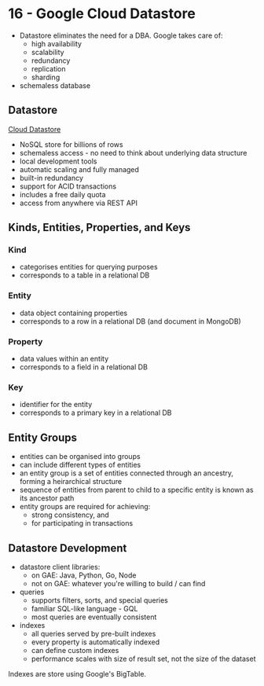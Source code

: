# 16 - Google Cloud Datastore

- Datastore eliminates the need for a DBA. Google takes care of:
    - high availability
    - scalability
    - redundancy
    - replication
    - sharding
- schemaless database

## Datastore

[Cloud Datastore](https://cloud.google.com/datastore/)

- NoSQL store for billions of rows
- schemaless access - no need to think about underlying data structure
- local development tools
- automatic scaling and fully managed
- built-in redundancy
- support for ACID transactions
- includes a free daily quota
- access from anywhere via REST API

## Kinds, Entities, Properties, and Keys

### Kind

- categorises entities for querying purposes
- corresponds to a table in a relational DB

### Entity

- data object containing properties
- corresponds to a row in a relational DB (and document in MongoDB)

### Property

- data values within an entity
- corresponds to a field in a relational DB

### Key

- identifier for the entity
- corresponds to a primary key in a relational DB

## Entity Groups

- entities can be organised into groups
- can include different types of entities
- an entity group is a set of entities connected through an ancestry, forming a heirarchical structure
- sequence of entities from parent to child to a specific entity is known as its ancestor path
- entity groups are required for achieving:
    - strong consistency, and 
    - for participating in transactions
    
## Datastore Development

- datastore client libraries:
    - on GAE: Java, Python, Go, Node
    - not on GAE: whatever you're willing to build / can find
- queries
    - supports filters, sorts, and special queries
    - familiar SQL-like language - GQL
    - most queries are eventually consistent
- indexes
    - all queries served by pre-built indexes
    - every property is automatically indexed
    - can define  custom indexes
    - performance scales with size of result set, not the size of the dataset
    
Indexes are store using Google's BigTable.
